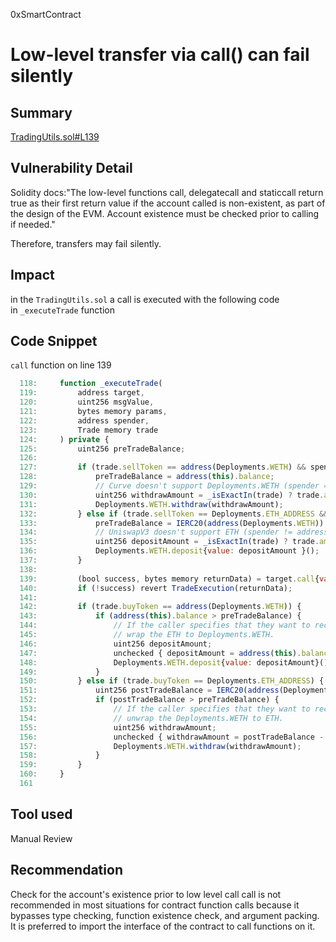 0xSmartContract
# Low-level transfer via call() can fail silently

## Summary

[TradingUtils.sol#L139](https://github.com/None/blob/None/leveraged-vaults/contracts/trading/TradingUtils.sol#L139)


## Vulnerability Detail

Solidity docs:"The low-level functions call, delegatecall and staticcall return true as their first return value if the account called is non-existent, as part of the design of the EVM. Account existence must be checked prior to calling if needed."

Therefore, transfers may fail silently.

## Impact
in the `TradingUtils.sol` a call is executed with the following code in `_executeTrade` function

## Code Snippet
`call` function on line 139
```js
  118:     function _executeTrade(
  119:         address target,
  120:         uint256 msgValue,
  121:         bytes memory params,
  122:         address spender,
  123:         Trade memory trade
  124:     ) private {
  125:         uint256 preTradeBalance;
  126: 
  127:         if (trade.sellToken == address(Deployments.WETH) && spender == Deployments.ETH_ADDRESS) {
  128:             preTradeBalance = address(this).balance;
  129:             // Curve doesn't support Deployments.WETH (spender == address(0))
  130:             uint256 withdrawAmount = _isExactIn(trade) ? trade.amount : trade.limit;
  131:             Deployments.WETH.withdraw(withdrawAmount);
  132:         } else if (trade.sellToken == Deployments.ETH_ADDRESS && spender != Deployments.ETH_ADDRESS) {
  133:             preTradeBalance = IERC20(address(Deployments.WETH)).balanceOf(address(this));
  134:             // UniswapV3 doesn't support ETH (spender != address(0))
  135:             uint256 depositAmount = _isExactIn(trade) ? trade.amount : trade.limit;
  136:             Deployments.WETH.deposit{value: depositAmount }();
  137:         }
  138: 
  139:         (bool success, bytes memory returnData) = target.call{value: msgValue}(params);
  140:         if (!success) revert TradeExecution(returnData);
  141: 
  142:         if (trade.buyToken == address(Deployments.WETH)) {
  143:             if (address(this).balance > preTradeBalance) {
  144:                 // If the caller specifies that they want to receive Deployments.WETH but we have received ETH,
  145:                 // wrap the ETH to Deployments.WETH.
  146:                 uint256 depositAmount;
  147:                 unchecked { depositAmount = address(this).balance - preTradeBalance; }
  148:                 Deployments.WETH.deposit{value: depositAmount}();
  149:             }
  150:         } else if (trade.buyToken == Deployments.ETH_ADDRESS) {
  151:             uint256 postTradeBalance = IERC20(address(Deployments.WETH)).balanceOf(address(this));
  152:             if (postTradeBalance > preTradeBalance) {
  153:                 // If the caller specifies that they want to receive ETH but we have received Deployments.WETH,
  154:                 // unwrap the Deployments.WETH to ETH.
  155:                 uint256 withdrawAmount;
  156:                 unchecked { withdrawAmount = postTradeBalance - preTradeBalance; }
  157:                 Deployments.WETH.withdraw(withdrawAmount);
  158:             }
  159:         }
  160:     }
  161  
```

## Tool used

Manual Review

## Recommendation

Check for the account's existence prior to low level call
call is not recommended in most situations for contract function calls because it bypasses type checking, function existence check, and argument packing. It is preferred to import the interface of the contract to call functions on it.

